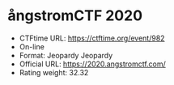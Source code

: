# ångstromCTF 2020

- CTFtime URL: https://ctftime.org/event/982
- On-line
- Format: Jeopardy Jeopardy
- Official URL: https://2020.angstromctf.com/
- Rating weight: 32.32 


